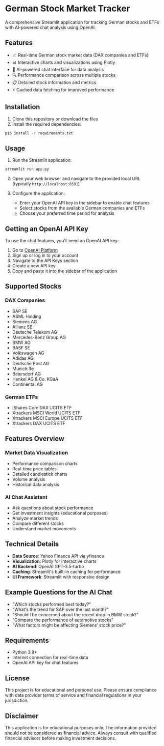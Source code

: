 # German Stock Market Tracker

A comprehensive Streamlit application for tracking German stocks and ETFs with AI-powered chat analysis using OpenAI.

## Features

- 📈 Real-time German stock market data (DAX companies and ETFs)
- 📊 Interactive charts and visualizations using Plotly
- 💬 AI-powered chat interface for data analysis
- 🔍 Performance comparison across multiple stocks
- 📋 Detailed stock information and metrics
- ⚡ Cached data fetching for improved performance

## Installation

1. Clone this repository or download the files
2. Install the required dependencies:

```bash
pip install -r requirements.txt
```

## Usage

1. Run the Streamlit application:

```bash
streamlit run app.py
```

2. Open your web browser and navigate to the provided local URL (typically `http://localhost:8501`)

3. Configure the application:
   - Enter your OpenAI API key in the sidebar to enable chat features
   - Select stocks from the available German companies and ETFs
   - Choose your preferred time period for analysis

## Getting an OpenAI API Key

To use the chat features, you'll need an OpenAI API key:

1. Go to [OpenAI Platform](https://platform.openai.com/)
2. Sign up or log in to your account
3. Navigate to the API Keys section
4. Create a new API key
5. Copy and paste it into the sidebar of the application

## Supported Stocks

### DAX Companies
- SAP SE
- ASML Holding
- Siemens AG
- Allianz SE
- Deutsche Telekom AG
- Mercedes-Benz Group AG
- BMW AG
- BASF SE
- Volkswagen AG
- Adidas AG
- Deutsche Post AG
- Munich Re
- Beiersdorf AG
- Henkel AG & Co. KGaA
- Continental AG

### German ETFs
- iShares Core DAX UCITS ETF
- Xtrackers MSCI World UCITS ETF
- Xtrackers MSCI Europe UCITS ETF
- Xtrackers DAX UCITS ETF

## Features Overview

### Market Data Visualization
- Performance comparison charts
- Real-time price tables
- Detailed candlestick charts
- Volume analysis
- Historical data analysis

### AI Chat Assistant
- Ask questions about stock performance
- Get investment insights (educational purposes)
- Analyze market trends
- Compare different stocks
- Understand market movements

## Technical Details

- **Data Source**: Yahoo Finance API via yfinance
- **Visualization**: Plotly for interactive charts
- **AI Backend**: OpenAI GPT-3.5-turbo
- **Caching**: Streamlit's built-in caching for performance
- **UI Framework**: Streamlit with responsive design

## Example Questions for the AI Chat

- "Which stocks performed best today?"
- "What's the trend for SAP over the last month?"
- "Should I be concerned about the recent drop in BMW stock?"
- "Compare the performance of automotive stocks"
- "What factors might be affecting Siemens' stock price?"

## Requirements

- Python 3.8+
- Internet connection for real-time data
- OpenAI API key for chat features

## License

This project is for educational and personal use. Please ensure compliance with data provider terms of service and financial regulations in your jurisdiction.

## Disclaimer

This application is for educational purposes only. The information provided should not be considered as financial advice. Always consult with qualified financial advisors before making investment decisions.